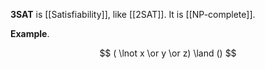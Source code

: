 **3SAT** is [[Satisfiability]], like [[2SAT]]. It is [[NP-complete]].

**Example**. 

$$
( \lnot x \or y \or z) \land ()
$$